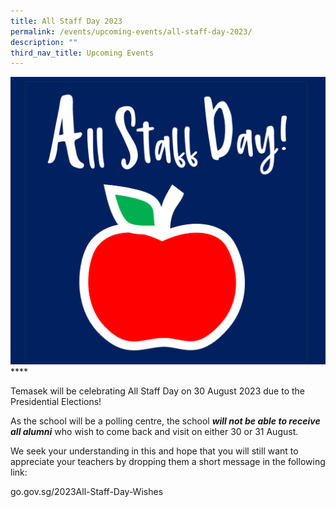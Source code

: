 ```yaml
---
title: All Staff Day 2023
permalink: /events/upcoming-events/all-staff-day-2023/
description: ""
third_nav_title: Upcoming Events
---
```

![](/images/all%20staff%20day.png)****

Temasek will be celebrating All Staff Day on 30 August 2023 due to the Presidential Elections!

As the school will be a polling centre, the school ***will not be able to receive all alumni*** who wish to come back and visit on either 30 or 31 August.

We seek your understanding in this and hope that you will still want to appreciate your teachers by dropping them a short message in the following link:

go.gov.sg/2023All-Staff-Day-Wishes